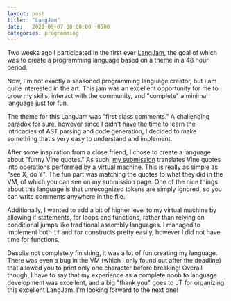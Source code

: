```yaml
---
layout: post
title:  "LangJam"
date:   2021-09-07 00:00:00 -0500
categories: programming
---
```

Two weeks ago I participated in the first ever
[LangJam](https://github.com/langjam/langjam), the goal of which was to
create a programming language based on a theme in a 48 hour period.

Now, I'm not exactly a seasoned programming language creator, but I
am quite interested in the art. This jam was an excellent opportunity
for me to grow my skills, interact with the community, and "complete"
a minimal language just for fun.

The theme for this LangJam was "first class comments." A challenging
paradox for sure, however since I didn't have the time to learn the
intricacies of AST parsing and code generation, I decided to make
something that's very easy to understand and implement.

After some inspiration from a close friend, I chose to
create a language about "funny Vine quotes." As such, [my
submission](https://github.com/langjam/jam0001/tree/main/miccah)
translates Vine quotes into operations performed by a virtual
machine. This is really as simple as "see X, do Y". The fun part was
matching the quotes to what they did in the VM, of which you can see
on my submission page. One of the nice things about this language is
that unrecognized tokens are simply ignored, so you can write comments
anywhere in the file.

Additionally, I wanted to add a bit of higher level to my virtual machine
by allowing if statements, for loops and functions, rather than relying
on conditional jumps like traditional assembly languages. I managed to
implement both `if` and `for` constructs pretty easily, however I did
not have time for functions.

Despite not completely finishing, it was a lot of fun creating my
language.  There was even a bug in the VM (which I only found out
after the deadline) that allowed you to print only one character before
breaking! Overall though, I have to say that my experience as a complete
noob to language development was excellent, and a big "thank you" goes
to JT for organizing this excellent LangJam. I'm looking forward to the
next one!
